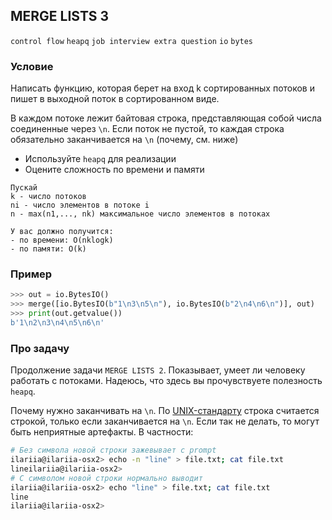 ## MERGE LISTS 3

`control flow` `heapq` `job interview extra question` `io` `bytes`

### Условие

Написать функцию, которая берет на вход k сортированных потоков и пишет в выходной поток в сортированном виде.

В каждом потоке лежит байтовая строка, представляющая собой числа соединенные через `\n`. 
Если поток не пустой, то каждая строка обязательно заканчивается на `\n` (почему, см. ниже)

* Используйте `heapq` для реализации
* Оцените сложность по времени и памяти

```
Пускай
k - число потоков
ni - число элементов в потоке i
n - max(n1,..., nk) максимальное число элементов в потоках

У вас должно получится:
- по времени: О(nklogk)
- по памяти: O(k)
```

### Пример

```python
>>> out = io.BytesIO()
>>> merge([io.BytesIO(b"1\n3\n5\n"), io.BytesIO(b"2\n4\n6\n")], out)
>>> print(out.getvalue())
b'1\n2\n3\n4\n5\n6\n'
```

### Про задачу

Продолжение задачи `MERGE LISTS 2`. Показывает, умеет ли человеку работать с потоками. 
Надеюсь, что здесь вы прочувствуете полезность `heapq`.

Почему нужно заканчивать на `\n`.
По [UNIX-стандарту](https://pubs.opengroup.org/onlinepubs/9699919799/basedefs/V1_chap03.html#tag_03_206) 
строка считается строкой, только если заканчивается на `\n`. Если так не делать, то могут быть
неприятные артефакты. В частности:

```bash
# Без символа новой строки зажевывает с prompt
ilariia@ilariia-osx2> echo -n "line" > file.txt; cat file.txt
lineilariia@ilariia-osx2>
# С символом новой строки нормально выводит
ilariia@ilariia-osx2> echo "line" > file.txt; cat file.txt
line
ilariia@ilariia-osx2>
```
